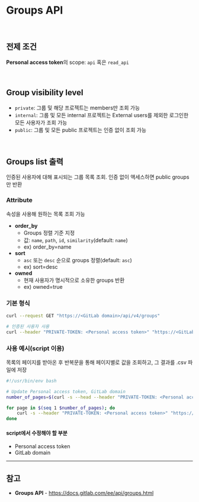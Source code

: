 # Groups API

<br>

## 전제 조건
**Personal access token**의 scope: `api` 혹은 `read_api`

<br>

## Group visibility level
- `private`: 그룹 및 해당 프로젝트는 members만 조회 가능
- `internal`: 그룹 및 모든 internal 프로젝트는 External users를 제외한 로그인한 모든 사용자가 조회 가능
- `public`: 그룹 및 모든 public 프로젝트는 인증 없이 조회 가능

<br>

## Groups list 출력
인증된 사용자에 대해 표시되는 그룹 목록 조회. 인증 없이 액세스하면 public groups만 반환

### Attribute
속성을 사용해 원하는 목록 조회 가능

- **order_by**
  - Groups 정렬 기준 지정
  - 값: `name`, `path`, `id`, `similarity`(default: `name`)
  - ex) order_by=name
- **sort**
  - `asc` 또는 `desc` 순으로 groups 정렬(default: `asc`)
  - ex) sort=desc
- **owned**
  - 현재 사용자가 명시적으로 소유한 groups 반환
  - ex) owned=true

### 기본 형식
```bash
curl --request GET "https://<GitLab domain>/api/v4/groups"

# 인증된 사용자 사용
curl --header "PRIVATE-TOKEN: <Personal access token>" "https://<GitLab domain>/api/v4/groups"
```

### 사용 예시(script 이용)
목록의 페이지를 받아온 후 반복문을 통해 페이지별로 값을 조회하고, 그 결과를 .csv 파일에 저장

```bash
#!/usr/bin/env bash

# Update Personal access token, GitLab domain
number_of_pages=$(curl -s --head --header "PRIVATE-TOKEN: <Personal access token>" "https://<GitLab domain>/api/v4/groups" | grep -i x-total-pages | awk '{print $2}' | tr -d '\r\n')

for page in $(seq 1 $number_of_pages); do
    curl -s --header "PRIVATE-TOKEN: <Personal access token>" "https://<GitLab domain>/api/v4/groups?per_page=100&page=$page" >> groups-list.csv
done
```

#### script에서 수정해야 할 부분
- Personal access token
- GitLab domain

<hr>

## 참고
- **Groups API** - https://docs.gitlab.com/ee/api/groups.html
